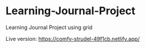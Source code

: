 # Learning-Journal-Project
 Learning Journal Project using grid

Live version: https://comfy-strudel-49f1cb.netlify.app/
